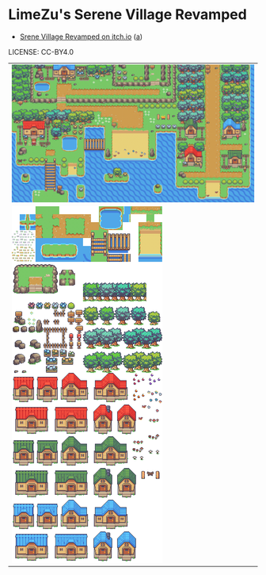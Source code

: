 LimeZu's Serene Village Revamped
===

* [Srene Village Revamped on itch.io](https://limezu.itch.io/serenevillagerevamped) ([a](https://web.archive.org/web/20230122205801/https://limezu.itch.io/serenevillagerevamped))

LICENSE: CC-BY4.0

| |
|---|
| ![vilalge](edO3Z6.gif) |
| ![tileset](SERENE_VILLAGE_REVAMPED/Serene_Village_16x16.png) |
